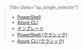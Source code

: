 > [!div class="op_single_selector"]
> * [PowerShell](../articles/virtual-network/virtual-network-deploy-multinic-arm-ps.md)
> * [Azure CLI](../articles/virtual-network/virtual-network-deploy-multinic-arm-cli.md)
> * [テンプレート](../articles/virtual-network/virtual-network-deploy-multinic-arm-template.md)
> * [PowerShell (クラシック)](../articles/virtual-network/virtual-network-deploy-multinic-classic-ps.md)
> * [Azure CLI (クラシック)](../articles/virtual-network/virtual-network-deploy-multinic-classic-cli.md)
